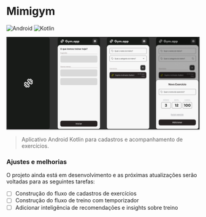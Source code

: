 # Mimigym

![Android](https://img.shields.io/badge/Android-3DDC84?style=for-the-badge&logo=android&logoColor=white)
![Kotlin](https://img.shields.io/badge/kotlin-%237F52FF.svg?style=for-the-badge&logo=kotlin&logoColor=white)

<img src="public/mimigym-st.png" alt="Mimi Gym Screens">

> Aplicativo Android Kotlin para cadastros e acompanhamento de exercícios.

### Ajustes e melhorias

O projeto ainda está em desenvolvimento e as próximas atualizações serão voltadas para as seguintes tarefas:

- [ ] Construção do fluxo de cadastros de exercícios
- [ ] Construção do fluxo de treino com temporizador
- [ ] Adicionar inteligência de recomendações e insights sobre treino
